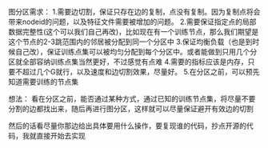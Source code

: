 图分区需求：
1.需要边切割，保证只存在边的复制，点没有复制。因为复制点将会带来nodeid的问题，以及特征文件需要被增加的问题。
2.需要保证指定点的局部数据完整性(这个可以我们自己再改)，比如现在有一个训练节点，那么我们期望是这个节点的2-3跳范围内的邻居被分配到同一个分区中
3.保证均衡负载（也是到时候自己改），保证训练点集可以被均匀分配到每个分区中。或者能做到只用几个分区就全部容纳训练点集当然更好，不过感觉有点难
4.需要的指标应该是内存，只要不超过几个G就行，以及速度和边切割效果，尽量好。
5.在分区之前，可以预先知道需要训练的节点集

想法：
看在分区之前，能否通过某种方式，通过已知的训练节点集，将尽量不要分割的边都找出来，随后再进行图分区，这样就可以尽量保证避开有效边的切割

然后的话看尽量你那边给出具体要用什么操作，要复现谁的代码，抄点开源的代码，我就直接开始去实现